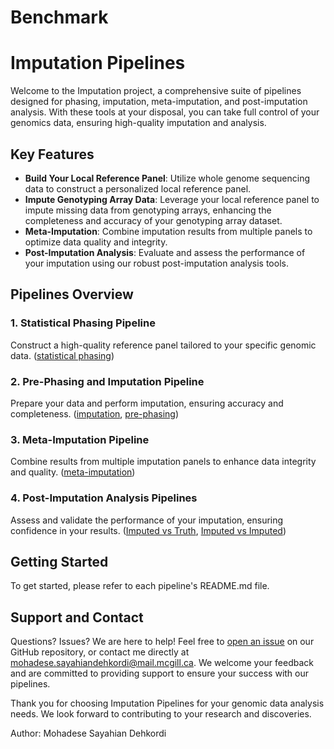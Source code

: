 # Benchmark
# Imputation Pipelines

Welcome to the Imputation project, a comprehensive suite of pipelines designed for phasing, imputation, meta-imputation, and post-imputation analysis. With these tools at your disposal, you can take full control of your genomics data, ensuring high-quality imputation and analysis.

## Key Features
- **Build Your Local Reference Panel**: Utilize whole genome sequencing data to construct a personalized local reference panel.
- **Impute Genotyping Array Data**: Leverage your local reference panel to impute missing data from genotyping arrays, enhancing the completeness and accuracy of your genotyping array dataset.
- **Meta-Imputation**: Combine imputation results from multiple panels to optimize data quality and integrity.
- **Post-Imputation Analysis**: Evaluate and assess the performance of your imputation using our robust post-imputation analysis tools.

## Pipelines Overview

### 1. Statistical Phasing Pipeline
Construct a high-quality reference panel tailored to your specific genomic data. ([statistical phasing](https://github.com/CERC-Genomic-Medicine/BQC19_Imputation_Panel/tree/master/Benchmark/statistical_phasing))

### 2. Pre-Phasing and Imputation Pipeline
Prepare your data and perform imputation, ensuring accuracy and completeness. ([imputation](https://github.com/CERC-Genomic-Medicine/BQC19_Imputation_Panel/tree/master/Benchmark/imputation), [pre-phasing](https://github.com/CERC-Genomic-Medicine/BQC19_Imputation_Panel/tree/master/Benchmark/reference_based_phasing))

### 3. Meta-Imputation Pipeline
Combine results from multiple imputation panels to enhance data integrity and quality. ([meta-imputation](https://github.com/CERC-Genomic-Medicine/BQC19_Imputation_Panel/tree/master/Benchmark/meta_imputation))

### 4. Post-Imputation Analysis Pipelines
Assess and validate the performance of your imputation, ensuring confidence in your results. ([Imputed vs Truth](https://github.com/CERC-Genomic-Medicine/BQC19_Imputation_Panel/tree/master/Benchmark/imputed_vs_truth), [Imputed vs Imputed](https://github.com/CERC-Genomic-Medicine/BQC19_Imputation_Panel/tree/master/Benchmark/imputed_vs_imputed))

## Getting Started
To get started, please refer to each pipeline's README.md file.

## Support and Contact
Questions? Issues? We are here to help! Feel free to [open an issue](https://github.com/CERC-Genomic-Medicine/BQC19_Imputation_Panel/issues) on our GitHub repository, or contact me directly at [mohadese.sayahiandehkordi@mail.mcgill.ca](mailto:mohadese.sayahiandehkordi@mail.mcgill.ca). We welcome your feedback and are committed to providing support to ensure your success with our pipelines.

Thank you for choosing Imputation Pipelines for your genomic data analysis needs. We look forward to contributing to your research and discoveries.


Author: Mohadese Sayahian Dehkordi

